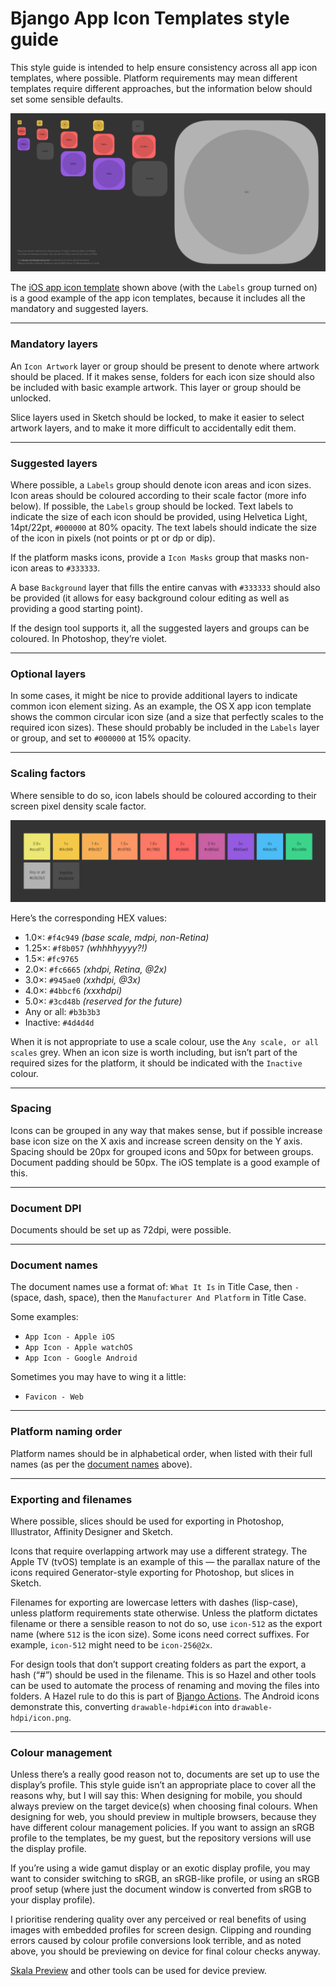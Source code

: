 # Bjango App Icon Templates style guide

This style guide is intended to help ensure consistency across all app icon templates, where possible. Platform requirements may mean different templates require different approaches, but the information below should set some sensible defaults.

![](images/example-template.png)

The [iOS app icon template](https://github.com/bjango/Bjango-Templates/blob/master/Photoshop/App%20Icon%20-%20Apple%20iOS.psd) shown above (with the `Labels` group turned on) is a good example of the app icon templates, because it includes all the mandatory and suggested layers.

-----

### Mandatory layers

An `Icon Artwork` layer or group should be present to denote where artwork should be placed. If it makes sense, folders for each icon size should also be included with basic example artwork. This layer or group should be unlocked.

Slice layers used in Sketch should be locked, to make it easier to select artwork layers, and to make it more difficult to accidentally edit them.

-----

### Suggested layers

Where possible, a `Labels` group should denote icon areas and icon sizes. Icon areas should be coloured according to their scale factor (more info below). If possible, the `Labels` group should be locked. Text labels to indicate the size of each icon should be provided, using Helvetica Light, 14pt/22pt, `#000000` at 80% opacity. The text labels should indicate the size of the icon in pixels (not points or pt or dp or dip).

If the platform masks icons, provide a `Icon Masks` group that masks non-icon areas to `#333333`.

A base `Background` layer that fills the entire canvas with `#333333` should also be provided (it allows for easy background colour editing as well as providing a good starting point).

If the design tool supports it, all the suggested layers and groups can be coloured. In Photoshop, they’re violet.

-----

### Optional layers

In some cases, it might be nice to provide additional layers to indicate common icon element sizing. As an example, the OS X app icon template shows the common circular icon size (and a size that perfectly scales to the required icon sizes). These should probably be included in the `Labels` layer or group, and set to `#000000` at 15% opacity.

-----

### Scaling factors

Where sensible to do so, icon labels should be coloured according to their screen pixel density scale factor.

![](images/pixel-density-colours.png)

Here’s the corresponding HEX values:

- 1.0×: `#f4c949` _(base scale, mdpi, non-Retina)_
- 1.25×: `#f8b057` _(whhhhyyyy?!)_
- 1.5×: `#fc9765`
- 2.0×: `#fc6665` _(xhdpi, Retina, @2x)_
- 3.0×: `#945ae0` _(xxhdpi, @3x)_
- 4.0×: `#4bbcf6` _(xxxhdpi)_
- 5.0×: `#3cd48b` _(reserved for the future)_
- Any or all: `#b3b3b3`
- Inactive: `#4d4d4d`

When it is not appropriate to use a scale colour, use the `Any scale, or all scales` grey. When an icon size is worth including, but isn’t part of the required sizes for the platform, it should be indicated with the `Inactive` colour.

-----

### Spacing

Icons can be grouped in any way that makes sense, but if possible increase base icon size on the X axis and increase screen density on the Y axis. Spacing should be 20px for grouped icons and 50px for between groups. Document padding should be 50px. The iOS template is a good example of this.

-----

### Document DPI

Documents should be set up as 72dpi, were possible.

-----

### Document names

The document names use a format of: `What It Is` in Title Case, then ` - ` (space, dash, space), then the `Manufacturer And Platform` in Title Case.

Some examples:

- `App Icon - Apple iOS`
- `App Icon - Apple watchOS`
- `App Icon - Google Android`

Sometimes you may have to wing it a little:

- `Favicon - Web`

-----

### Platform naming order

Platform names should be in alphabetical order, when listed with their full names (as per the [document names](https://github.com/bjango/Bjango-Templates/blob/master/Help/Style%20Guide.md#platform-naming-order) above).

-----

### Exporting and filenames

Where possible, slices should be used for exporting in Photoshop, Illustrator, Affinity Designer and Sketch.

Icons that require overlapping artwork may use a different strategy. The Apple TV (tvOS) template is an example of this — the parallax nature of the icons required Generator-style exporting for Photoshop, but slices in Sketch.

Filenames for exporting are lowercase letters with dashes (lisp-case), unless platform requirements state otherwise. Unless the platform dictates filename or there a sensible reason to not do so, use `icon-512` as the export name (where `512` is the icon size). Some icons need correct suffixes. For example, `icon-512` might need to be `icon-256@2x`.

For design tools that don’t support creating folders as part the export, a hash (“#”) should be used in the filename. This is so Hazel and other tools can be used to automate the process of renaming and moving the files into folders. A Hazel rule to do this is part of [Bjango Actions](https://github.com/bjango/Bjango-Actions). The Android icons demonstrate this, converting `drawable-hdpi#icon` into `drawable-hdpi/icon.png`.

-----

### Colour management

Unless there’s a really good reason not to, documents are set up to use the display’s profile. This style guide isn’t an appropriate place to cover all the reasons why, but I will say this: When designing for mobile, you should always preview on the target device(s) when choosing final colours. When designing for web, you should preview in multiple browsers, because they have different colour management policies. If you want to assign an sRGB profile to the templates, be my guest, but the repository versions will use the display profile.

If you’re using a wide gamut display or an exotic display profile, you may want to consider switching to sRGB, an sRGB-like profile, or using an sRGB proof setup (where just the document window is converted from sRGB to your display profile).

I prioritise rendering quality over any perceived or real benefits of using images with embedded profiles for screen design. Clipping and rounding errors caused by colour profile conversions look terrible, and as noted above, you should be previewing on device for final colour checks anyway.

[Skala Preview](https://bjango.com/mac/skalapreview/) and other tools can be used for device preview.